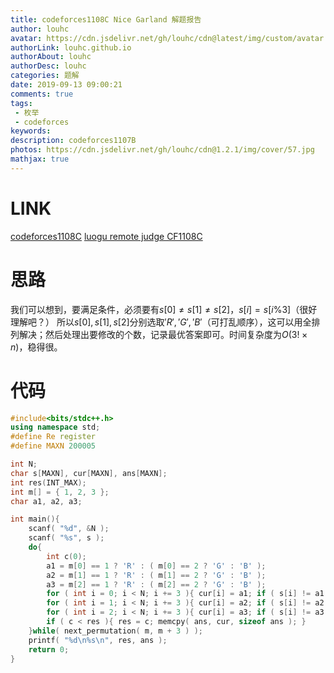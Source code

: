```yaml
---
title: codeforces1108C Nice Garland 解题报告
author: louhc
avatar: https://cdn.jsdelivr.net/gh/louhc/cdn@latest/img/custom/avatar.jpg
authorLink: louhc.github.io
authorAbout: louhc
authorDesc: louhc
categories: 题解
date: 2019-09-13 09:00:21
comments: true
tags:
 - 枚举
 - codeforces
keywords: 
description: codeforces1107B
photos: https://cdn.jsdelivr.net/gh/louhc/cdn@1.2.1/img/cover/57.jpg
mathjax: true
---
```


# LINK

[codeforces1108C](http://codeforces.com/problemset/problem/1107/C)
[luogu remote judge CF1108C](https://www.luogu.org/problem/CF1108C)

# 思路

我们可以想到，要满足条件，必须要有$s[0]\ne s[1]\ne s[2]$，$s[i]=s[i\% 3]$（很好理解吧？）
所以$s[0],s[1],s[2]$分别选取$'R','G','B'$（可打乱顺序），这可以用全排列解决；然后处理出要修改的个数，记录最优答案即可。时间复杂度为$O(3!\times n)$，稳得很。

# 代码

```cpp
#include<bits/stdc++.h>
using namespace std;
#define Re register
#define MAXN 200005

int N;
char s[MAXN], cur[MAXN], ans[MAXN];
int res(INT_MAX);
int m[] = { 1, 2, 3 };
char a1, a2, a3;

int main(){
	scanf( "%d", &N );
	scanf( "%s", s );
	do{
		int c(0);
		a1 = m[0] == 1 ? 'R' : ( m[0] == 2 ? 'G' : 'B' );
		a2 = m[1] == 1 ? 'R' : ( m[1] == 2 ? 'G' : 'B' );
		a3 = m[2] == 1 ? 'R' : ( m[2] == 2 ? 'G' : 'B' );
		for ( int i = 0; i < N; i += 3 ){ cur[i] = a1; if ( s[i] != a1 ) c++; }
		for ( int i = 1; i < N; i += 3 ){ cur[i] = a2; if ( s[i] != a2 ) c++; }
		for ( int i = 2; i < N; i += 3 ){ cur[i] = a3; if ( s[i] != a3 ) c++; }
		if ( c < res ){ res = c; memcpy( ans, cur, sizeof ans ); }
	}while( next_permutation( m, m + 3 ) );
	printf( "%d\n%s\n", res, ans );
	return 0;
}

```

